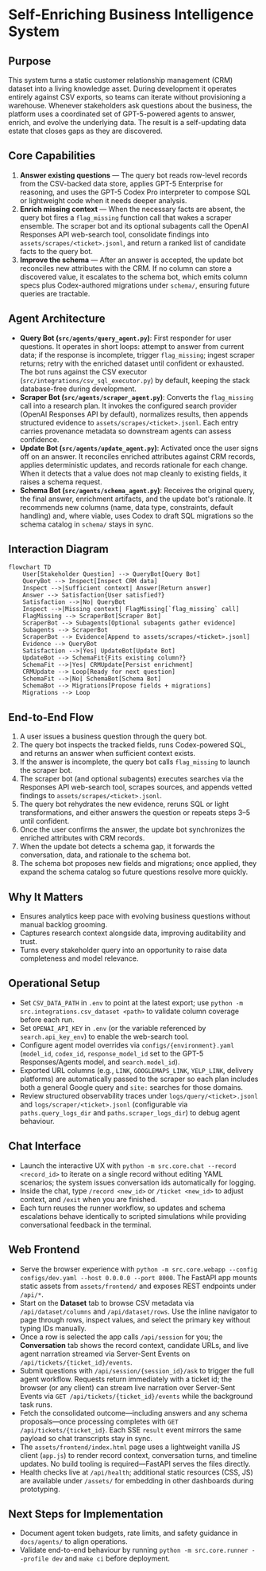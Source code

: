 # Self-Enriching Business Intelligence System

## Purpose
This system turns a static customer relationship management (CRM) dataset into a living knowledge asset. During development it operates entirely against CSV exports, so teams can iterate without provisioning a warehouse. Whenever stakeholders ask questions about the business, the platform uses a coordinated set of GPT-5-powered agents to answer, enrich, and evolve the underlying data. The result is a self-updating data estate that closes gaps as they are discovered.

## Core Capabilities
1. **Answer existing questions** &mdash; The query bot reads row-level records from the CSV-backed data store, applies GPT-5 Enterprise for reasoning, and uses the GPT-5 Codex Pro interpreter to compose SQL or lightweight code when it needs deeper analysis.
2. **Enrich missing context** &mdash; When the necessary facts are absent, the query bot fires a `flag_missing` function call that wakes a scraper ensemble. The scraper bot and its optional subagents call the OpenAI Responses API web-search tool, consolidate findings into `assets/scrapes/<ticket>.jsonl`, and return a ranked list of candidate facts to the query bot.
3. **Improve the schema** &mdash; After an answer is accepted, the update bot reconciles new attributes with the CRM. If no column can store a discovered value, it escalates to the schema bot, which emits column specs plus Codex-authored migrations under `schema/`, ensuring future queries are tractable.

## Agent Architecture
- **Query Bot (`src/agents/query_agent.py`)**: First responder for user questions. It operates in short loops: attempt to answer from current data; if the response is incomplete, trigger `flag_missing`; ingest scraper returns; retry with the enriched dataset until confident or exhausted. The bot runs against the CSV executor (`src/integrations/csv_sql_executor.py`) by default, keeping the stack database-free during development.
- **Scraper Bot (`src/agents/scraper_agent.py`)**: Converts the `flag_missing` call into a research plan. It invokes the configured search provider (OpenAI Responses API by default), normalizes results, then appends structured evidence to `assets/scrapes/<ticket>.jsonl`. Each entry carries provenance metadata so downstream agents can assess confidence.
- **Update Bot (`src/agents/update_agent.py`)**: Activated once the user signs off on an answer. It reconciles enriched attributes against CRM records, applies deterministic updates, and records rationale for each change. When it detects that a value does not map cleanly to existing fields, it raises a schema request.
- **Schema Bot (`src/agents/schema_agent.py`)**: Receives the original query, the final answer, enrichment artifacts, and the update bot's rationale. It recommends new columns (name, data type, constraints, default handling) and, where viable, uses Codex to draft SQL migrations so the schema catalog in `schema/` stays in sync.

## Interaction Diagram
```mermaid
flowchart TD
    User[Stakeholder Question] --> QueryBot[Query Bot]
    QueryBot --> Inspect[Inspect CRM data]
    Inspect -->|Sufficient context| Answer[Return answer]
    Answer --> Satisfaction{User satisfied?}
    Satisfaction -->|No| QueryBot
    Inspect -->|Missing context| FlagMissing[`flag_missing` call]
    FlagMissing --> ScraperBot[Scraper Bot]
    ScraperBot --> Subagents[Optional subagents gather evidence]
    Subagents --> ScraperBot
    ScraperBot --> Evidence[Append to assets/scrapes/<ticket>.jsonl]
    Evidence --> QueryBot
    Satisfaction -->|Yes| UpdateBot[Update Bot]
    UpdateBot --> SchemaFit{Fits existing column?}
    SchemaFit -->|Yes| CRMUpdate[Persist enrichment]
    CRMUpdate --> Loop[Ready for next question]
    SchemaFit -->|No| SchemaBot[Schema Bot]
    SchemaBot --> Migrations[Propose fields + migrations]
    Migrations --> Loop
```

## End-to-End Flow
1. A user issues a business question through the query bot.
2. The query bot inspects the tracked fields, runs Codex-powered SQL, and returns an answer when sufficient context exists.
3. If the answer is incomplete, the query bot calls `flag_missing` to launch the scraper bot.
4. The scraper bot (and optional subagents) executes searches via the Responses API web-search tool, scrapes sources, and appends vetted findings to `assets/scrapes/<ticket>.jsonl`.
5. The query bot rehydrates the new evidence, reruns SQL or light transformations, and either answers the question or repeats steps 3–5 until confident.
6. Once the user confirms the answer, the update bot synchronizes the enriched attributes with CRM records.
7. When the update bot detects a schema gap, it forwards the conversation, data, and rationale to the schema bot.
8. The schema bot proposes new fields and migrations; once applied, they expand the schema catalog so future questions resolve more quickly.

## Why It Matters
- Ensures analytics keep pace with evolving business questions without manual backlog grooming.
- Captures research context alongside data, improving auditability and trust.
- Turns every stakeholder query into an opportunity to raise data completeness and model relevance.

## Operational Setup
- Set `CSV_DATA_PATH` in `.env` to point at the latest export; use `python -m src.integrations.csv_dataset <path>` to validate column coverage before each run.
- Set `OPENAI_API_KEY` in `.env` (or the variable referenced by `search.api_key_env`) to enable the web-search tool.
- Configure agent model overrides via `configs/{environment}.yaml` (`model_id`, `codex_id`, `response_model_id` set to the GPT-5 Responses/Agents model, and `search.model_id`).
- Exported URL columns (e.g., `LINK`, `GOOGLEMAPS_LINK`, `YELP_LINK`, delivery platforms) are automatically passed to the scraper so each plan includes both a general Google query and `site:` searches for those domains.
- Review structured observability traces under `logs/query/<ticket>.jsonl` and `logs/scraper/<ticket>.jsonl` (configurable via `paths.query_logs_dir` and `paths.scraper_logs_dir`) to debug agent behaviour.

## Chat Interface
- Launch the interactive UX with `python -m src.core.chat --record <record_id>` to iterate on a single record without editing YAML scenarios; the system issues conversation ids automatically for logging.
- Inside the chat, type `/record <new_id>` or `/ticket <new_id>` to adjust context, and `/exit` when you are finished.
- Each turn reuses the runner workflow, so updates and schema escalations behave identically to scripted simulations while providing conversational feedback in the terminal.

## Web Frontend
- Serve the browser experience with `python -m src.core.webapp --config configs/dev.yaml --host 0.0.0.0 --port 8000`. The FastAPI app mounts static assets from `assets/frontend/` and exposes REST endpoints under `/api/*`.
- Start on the **Dataset** tab to browse CSV metadata via `/api/dataset/columns` and `/api/dataset/rows`. Use the inline navigator to page through rows, inspect values, and select the primary key without typing IDs manually.
- Once a row is selected the app calls `/api/session` for you; the **Conversation** tab shows the record context, candidate URLs, and live agent narration streamed via Server-Sent Events on `/api/tickets/{ticket_id}/events`.
- Submit questions with `/api/session/{session_id}/ask` to trigger the full agent workflow. Requests return immediately with a ticket id; the browser (or any client) can stream live narration over Server-Sent Events via `GET /api/tickets/{ticket_id}/events` while the background task runs.
- Fetch the consolidated outcome—including answers and any schema proposals—once processing completes with `GET /api/tickets/{ticket_id}`. Each SSE `result` event mirrors the same payload so chat transcripts stay in sync.
- The `assets/frontend/index.html` page uses a lightweight vanilla JS client (`app.js`) to render record context, conversation turns, and timeline updates. No build tooling is required—FastAPI serves the files directly.
- Health checks live at `/api/health`; additional static resources (CSS, JS) are available under `/assets/` for embedding in other dashboards during prototyping.

## Next Steps for Implementation
- Document agent token budgets, rate limits, and safety guidance in `docs/agents/` to align operations.
- Validate end-to-end behaviour by running `python -m src.core.runner --profile dev` and `make ci` before deployment.

